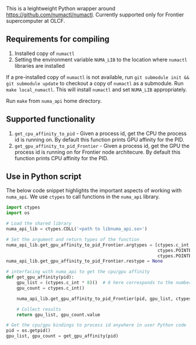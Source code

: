 This is a leightweight Python wrapper around https://github.com/numactl/numactl. Currently supported only for Frontier supercomputer at OLCF.

## Requirements for compiling 
1.  Installed copy of `numactl`
3.  Setting the environment variable `NUMA_LIB` to the location where `numactl` libraries are installed

If a pre-installed copy of `numactl` is not available, run `git submodule init && git submodule update` to checkout a copy of `numactl` as a submodule. Run `make local_numactl`. This will install `numactl` and set `NUMA_LIB` appropriately.

Run `make` from `numa_api` home directory. 

## Supported functionality
1.  `get_cpu_affinity_to_pid` - Given a process id, get the CPU the process id is running on. By default this function prints GPU affinity for the PID.
2.  `get_gpu_affinity_to_pid_Frontier` - Given a process id, get the GPU the process id is running on for Frontier node architecure. By default this function prints CPU affinity for the PID.

## Use in Python script
The below code snippet highlights the important aspects of working with `numa_api`. We use `ctypes` to call functions in the `numa_api` library.
```python
import ctypes
import os

# Load the shared library
numa_api_lib = ctypes.CDLL('<path to libnuma_api.so>')

# Set the argument and return types of the function
numa_api_lib.get_gpu_affinity_to_pid_Frontier.argtypes = [ctypes.c_int, 
                                                          ctypes.POINTER(ctypes.c_int), 
                                                          ctypes.POINTER(ctypes.c_int)]
numa_api_lib.get_gpu_affinity_to_pid_Frontier.restype = None

# interfacing with numa_api to get the cpu/gpu affinity
def get_gpu_affinity(pid):
    gpu_list = (ctypes.c_int * 8)()  # 8 here corresponds to the number of GPUs on Frontier
    gpu_count = ctypes.c_int()

    numa_api_lib.get_gpu_affinity_to_pid_Frontier(pid, gpu_list, ctypes.byref(gpu_count))

    # Collect results
    return gpu_list, gpu_count.value

# Get the cpu/gpu bindings to process id anywhere in user Python code
pid = os.getpid()
gpu_list, gpu_count = get_gpu_affinity(pid)
```
